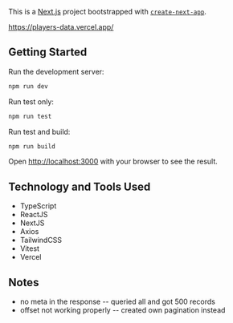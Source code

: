 This is a [Next.js](https://nextjs.org) project bootstrapped with [`create-next-app`](https://nextjs.org/docs/app/api-reference/cli/create-next-app).

https://players-data.vercel.app/

## Getting Started

Run the development server:

```bash
npm run dev
```

Run test only:

```bash
npm run test
```

Run test and build:

```bash
npm run build
```

Open [http://localhost:3000](http://localhost:3000) with your browser to see the result.

## Technology and Tools Used

-   TypeScript
-   ReactJS
-   NextJS
-   Axios
-   TailwindCSS
-   Vitest
-   Vercel

## Notes

-   no meta in the response
    -- queried all and got 500 records
-   offset not working properly
    -- created own pagination instead
